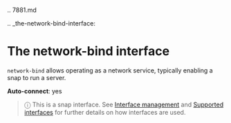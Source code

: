 .. 7881.md

.. _the-network-bind-interface:

# The network-bind interface

`network-bind` allows operating as a network service, typically enabling a snap to run a server.

**Auto-connect**: yes

> ⓘ  This is a snap interface. See [Interface management](interface-management.md) and [Supported interfaces](supported-interfaces.md) for further details on how interfaces are used.
